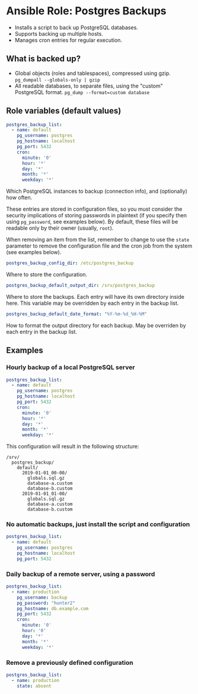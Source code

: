 # Ansible Role: Postgres Backups

- Installs a script to back up PostgreSQL databases.
- Supports backing up multiple hosts.
- Manages cron entries for regular execution.


## What is backed up?

- Global objects (roles and tablespaces), compressed using gzip. `pg_dumpall --globals-only | gzip`
- All readable databases, to separate files, using the "custom" PostgreSQL format. `pg_dump --format=custom database`


## Role variables (default values)

~~~yaml
postgres_backup_list:
  - name: default
    pg_username: postgres
    pg_hostname: localhost
    pg_port: 5432
    cron:
      minute: '0'
      hour: '*'
      day: '*'
      month: '*'
      weekday: '*'
~~~

Which PostgreSQL instances to backup (connection info), and (optionally) how
often.

These entries are stored in configuration files, so you must consider the
security implications of storing passwords in plaintext (if you specify then
using `pg_password`, see examples below). By default, these files will be
readable only by their owner (usually, `root`).

When removing an item from the list, remember to change to use the `state`
parameter to remove the configuration file and the cron job from the system
(see examples below).

~~~yaml
postgres_backup_config_dir: /etc/postgres_backup
~~~

Where to store the configuration.

~~~yaml
postgres_backup_default_output_dir: /srv/postgres_backup
~~~

Where to store the backups. Each entry will have its own directory inside
here. This variable may be overridden by each entry in the backup list.

~~~yaml
postgres_backup_default_date_format: "%Y-%m-%d_%H-%M"
~~~

How to format the output directory for each backup. May be overriden by each
entry in the backup list.

## Examples

### Hourly backup of a local PostgreSQL server

~~~yaml
postgres_backup_list:
  - name: default
    pg_username: postgres
    pg_hostname: localhost
    pg_port: 5432
    cron:
      minute: '0'
      hour: '*'
      day: '*'
      month: '*'
      weekday: '*'
~~~

This configuration will result in the following structure:

~~~
/srv/
  postgres_backup/
    default/
      2019-01-01_00-00/
        globals.sql.gz
        database-a.custom
        database-b.custom
      2019-01-01_01-00/
        globals.sql.gz
        database-a.custom
        database-b.custom
~~~

### No automatic backups, just install the script and configuration

~~~yaml
postgres_backup_list:
  - name: default
    pg_username: postgres
    pg_hostname: localhost
    pg_port: 5432
~~~

### Daily backup of a remote server, using a password

~~~yaml
postgres_backup_list:
  - name: production
    pg_username: backup
    pg_password: "hunter2"
    pg_hostname: db.example.com
    pg_port: 5432
    cron:
      minute: '0'
      hour: '0'
      day: '*'
      month: '*'
      weekday: '*'
~~~

### Remove a previously defined configuration

~~~yaml
postgres_backup_list:
  - name: production
    state: absent
~~~
